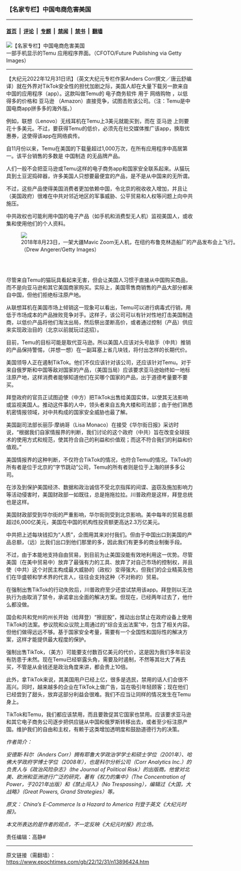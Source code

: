 ### 【名家专栏】中国电商危害美国

---

#### [首页](../../../..?n13896424) &nbsp;|&nbsp; [评论](../../../../../epoch-comment?n13896424) &nbsp;|&nbsp; [专题](../../../../../epoch-special?n13896424) &nbsp;|&nbsp; [禁闻](../../../../../epoch-news?n13896424) &nbsp;|&nbsp; [禁书](../../../../../books?n13896424) &nbsp;|&nbsp; [翻墙](https://github.com/gfw-breaker/nogfw/blob/master/README.md?n13896424)


<div><img alt="【名家专栏】中国电商危害美国" class="attachment-djy_600_400 size-djy_600_400 wp-post-image" src="https://i.epochtimes.com/assets/uploads/2022/12/id13896466-temu-1200x720-600x400.jpg"/>
<div class="caption">
 一部手机显示的Temu 应用程序界面。（CFOTO/Future Publishing via Getty Images）
</div></div><hr/><div class="post_content" id="artbody" itemprop="articleBody">
 <!-- article content begin -->
 <p>
  【大纪元2022年12月31日讯】（英文大纪元专栏作家Anders Corr撰文／唐云舒编译）就在外界对TikTok安全性的担忧加剧之际，美国人却在大量下载另一款来自中国的应用程序（app）。这款叫做Temu的
  <ok href="https://www.epochtimes.com/gb/tag/%E7%94%B5%E5%AD%90%E5%95%86%E5%8A%A1%E8%BD%AF%E4%BB%B6.html">
   电子商务软件
  </ok>
  用于
  <ok href="https://www.epochtimes.com/gb/tag/%E7%BD%91%E7%BB%9C%E8%B4%AD%E7%89%A9.html">
   网络购物
  </ok>
  ，以低得多的价格和
  <ok href="https://www.epochtimes.com/gb/tag/%E4%BA%9A%E9%A9%AC%E9%80%8A.html">
   亚马逊
  </ok>
  （Amazon）直接竞争，试图击败该公司。（注：Temu是中国电商app拼多多的海外版。）
 </p>
 <p>
  例如，联想（Lenovo）无线耳机在Temu上3美元就能买到，而在
  <ok href="https://www.epochtimes.com/gb/tag/%E4%BA%9A%E9%A9%AC%E9%80%8A.html">
   亚马逊
  </ok>
  上则要花十多美元。不过，要获得Temu的低价，必须先在社交媒体推广该app，换取优惠券，这使得该app在网络疯传。
 </p>
 <p>
  自11月份以来，Temu在美国的下载量超过1,000万次，在所有应用程序中高居第一。该平台销售的多数是
  <ok href="https://www.epochtimes.com/gb/tag/%E4%B8%AD%E5%9B%BD%E5%88%B6%E9%80%A0.html">
   中国制造
  </ok>
  的无品牌产品。
 </p>
 <p>
  人们一般不会把亚马逊或Temu这样的电子商务app和国家安全联系起来。从猫玩具到土豆泥捣碎器，许多美国人只想要最便宜的产品，是不是从中国来的无所谓。
 </p>
 <p>
  不过，这些产品使得美国消费者更加依赖中国，令北京的税收收入增加，并且让（美国政府）很难在中共对邻近地区的军事威胁、公平贸易和人权等问题上向中共施压。
 </p>
 <p>
  中共政权也可能利用中国的电子产品（如手机和消费型无人机）监视美国人，或收集和使用他们的个人资料。
 </p>
 <figure class="wp-caption aligncenter" style="width: 600px">
  <ok href=" https://img.theepochtimes.com/assets/uploads/2022/02/04/mavic-new-york-1200x800-1200x800.jpg" rel="noreferrer noopener" target="_blank">
   <img class="" src="https://img.theepochtimes.com/assets/uploads/2022/02/04/mavic-new-york-1200x800-1200x800.jpg"/>
  </ok>
  <br/><figcaption class="wp-caption-text">
   2018年8月23日，一架大疆Mavic Zoom无人机，在纽约布鲁克林造船厂的产品发布会上飞行。（Drew Angerer/Getty Images）
  </figcaption><br/>
 </figure><br/>
 <p>
  尽管来自Temu的猫玩具看起来无害，但会让美国人习惯于直接从中国购买商品，而不是向亚马逊和其它美国商家购买。实际上，美国零售商销售的产品大部分都来自中国，但他们拒绝标注原产地。
 </p>
 <p>
  从联想耳机在美国市场上倾销这一现象可以看出，Temu可以进行病毒式行销，用低于市场成本的产品挫败竞争对手。这样子，该公司可以有针对性地打击美国制造商，以低价产品将他们淘汰出局，然后祭出垄断高价，或者通过控制（产品）供应来实现政治目的（北京以前就玩过这招）。
 </p>
 <p>
  目前，Temu的目标可能是取代亚马逊。所以美国人应该对头号敌手（中共）推销的产品保持警惕，（并想一想）在一副耳塞上省几块钱，将付出怎样的长期代价。
 </p>
 <p>
  美国领导人正在遏制TikTok。他们不仅应该针对该公司，还应该针对Temu。对于来自俄罗斯和中国等敌对国家的产品，（美国当局）应该要求亚马逊始终如一地标注原产地，这样消费者能够知道他们在买哪个国家的产品，出于道德考量要不要买。
 </p>
 <p>
  拜登政府的官员正试图迫使（中方）把TikTok出售给美国实体，以使其无法影响或监视美国人。推动这件事的人中，领头者来自五角大楼和司法部；由于他们熟悉机密情报领域，对中共构成的国家安全威胁也最了解。
 </p>
 <p>
  美国副司法部长丽莎‧摩纳哥（Lisa Monaco）在接受《华尔街日报》采访时说，“根据我们自家情报界的判断，我们讨论的这个政府（中共）旨在改变全球技术的使用方式和规范，使其符合自己的利益和价值观；而这不符合我们的利益和价值观。”
 </p>
 <p>
  美国情报界的这种判断，不仅符合TikTok的情况，也符合Temu的情况。TikTok的所有者是位于北京的“字节跳动”公司，Temu的所有者则是位于上海的拼多多公司。
 </p>
 <p>
  在涉及到保护美国经济、数据和政治诚信不受北京指挥的间谍、盗窃及施加影响力等活动侵害时，美国财政部一如既往，总是拖拖拉拉。川普政府是这样，拜登总统也是这样。
 </p>
 <p>
  美国财政部受到华尔街的严重影响，华尔街则受到北京影响。美中每年的贸易总额超过6,000亿美元，美国在中国的机构性投资额更高达2.3万亿美元。
 </p>
 <p>
  中共把上述每块钱扣为“人质”，企图用其来对付我们。但由于中国出口到美国的产品总额，（远）比我们出口到他们那里的多，因此我们有更多的商业制衡手段。
 </p>
 <p>
  不过，由于本能地支持自由贸易，到目前为止美国没能有效地利用这一优势。尽管美国（在美中贸易中）放弃了最强有力的工具、放弃了对自己市场的控制权，并且使（中共）这个对民主构成最大威胁的（政权）变得强大，但我们的企业精英及他们在华盛顿和学术界的代言人，往往会支持这种（不对称的）贸易。
 </p>
 <p>
  在强制出售TikTok的行动失败后，川普政府至少还尝试禁用该app。拜登则以无法执行为由取消了禁令，承诺拿出全面的解决方案。但现在，已经两年过去了，他什么都没做。
 </p>
 <p>
  国会和共和党州的州长开始（给拜登）“擦屁股”，推动出台禁止在政府设备上使用TikTok的法案。参议院和众议院上周通过的“综合支出法案”中，包含了相关内容。但他们做得远远不够。基于国家安全考量，需要有一个全国性和国际性的解决方案，这样才能提供最大程度的保护。
 </p>
 <p>
  强制出售TikTok，（美方）可能要支付数百亿美元的代价，这是因为我们多年前没有防患于未然。现在Temu已经崭露头角，需要及时遏制，不然等其壮大了再去买，不管是从金钱还是政治角度来讲，都会贵上10倍。
 </p>
 <p>
  此外，拿TikTok来说，其美国用户已经上亿，很多是选民，禁用的话人们会很不高兴。同时，越来越多的企业在TikTok上做广告，旨在吸引年轻顾客；现在他们已经尝到了甜头，放弃这部分利益会很难。我们不应当让同样的情况发生在Temu身上。
 </p>
 <p>
  TikTok和Temu，我们都应该禁用，而且要敦促其它国家也禁用。应该要求亚马逊和其它电子商务公司逐步把供应链从中国和俄罗斯转移出去，或者至少标注原产国。维护我们的自由和主权，有赖于这类增加透明度和鼓励道德行为的决策。
 </p>
 <p>
  <em>
   作者简介：
  </em>
 </p>
 <p>
  <em>
   安德斯‧科尔（Anders Corr）拥有耶鲁大学政治学学士和硕士学位（2001年）、哈佛大学政府学博士学位（2008年），也是科尔分析公司（Corr Analytics Inc.）的负责人与《政治风险杂志》（the Journal of Political Risk）的出版商。他曾对北美、欧洲和亚洲进行广泛的研究，著有《权力的集中》（The Concentration of Power，于2021年出版）和《禁止闯入》（No Trespassing），编辑过《大国，大战略》（Great Powers, Grand Strategies）等。
  </em>
 </p>
 <p>
  <em>
   原文：
   <ok href="https://www.theepochtimes.com/chinas-e-commerce-is-a-hazard-to-america_4947924.html" rel="noopener noreferrer" target="_blank">
    China’s E-Commerce Is a Hazard to America
   </ok>
   刊登于英文《大纪元时报》。
  </em>
 </p>
 <p>
  <em>
   本文所表达的是作者的观点，不一定反映《大纪元时报》的立场。
  </em>
 </p>
 <p>
  责任编辑：高静#
 </p>
 <!-- article content end -->
 <div id="below_article_ad">
 </div>
</div>


---

原文链接（需翻墙）：https://www.epochtimes.com/gb/22/12/31/n13896424.htm